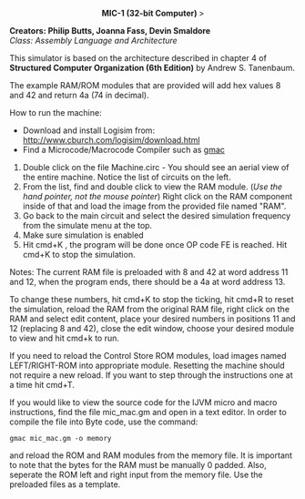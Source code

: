 <p align="center"> <b> MIC-1 (32-bit Computer) </b>> </p>

**Creators: Philip Butts, Joanna Fass, Devin Smaldore**  
*Class: Assembly Language and Architecture*

This simulator is based on the architecture described in chapter 4 of **Structured Computer Organization (6th Edition)** by Andrew S. Tanenbaum. 

The example RAM/ROM modules that are provided will add hex values 8 and 42 and return 4a (74 in decimal).

How to run the machine:

   * Download and install Logisim from: <http://www.cburch.com/logisim/download.html>  
   * Find a Microcode/Macrocode Compiler such as [gmac](https://manned.org/gmac/40dd06bf "TkGate Microcode/Macrocode Compiler")
   
   1. Double click on the file Machine.circ - You should see an aerial view of the entire machine. Notice the list of circuits on the left.
   2. From the list, find and double click to view the RAM module. (*Use the hand pointer, not the mouse pointer*) Right click on the RAM component inside of that and load the image from the provided file named "RAM".
   3. Go back to the main circuit and select the desired simulation frequency from the simulate menu at the top.
   4. Make sure simulation is enabled
   5. Hit cmd+K , the program will be done once OP code FE is reached. Hit cmd+K to stop the simulation.

Notes:
The current RAM file is preloaded with 8 and 42 at word address 11 and 12, when the program ends, there should be a 4a at word address 13.

To change these numbers, hit cmd+K to stop the ticking, hit cmd+R to reset the simulation, reload the RAM from the original RAM file, right click on the RAM and select edit content, place your desired numbers in positions 11 and 12 (replacing 8 and 42), close the edit window, choose your desired module to view and hit cmd+k to run.

If you need to reload the Control Store ROM modules, load images named LEFT/RIGHT-ROM into appropriate module. Resetting the machine should not require a new reload. If you want to step through the instructions one at a time hit cmd+T.  

If you would like to view the source code for the IJVM micro and macro instructions, find the file mic_mac.gm and open in a text editor. In order to compile the file into Byte code, use the command:  
	
	gmac mic_mac.gm -o memory  
  
and reload the ROM and RAM modules from the memory file. It is important to note that the bytes for the RAM must be manually 0 padded.
Also, seperate the ROM left and right input from the memory file. Use the preloaded files as a template.

